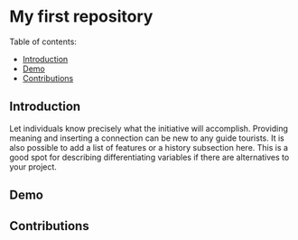 # My first repository

Table of contents:
  * [Introduction](#introduction)
  * [Demo](#demo)
  * [Contributions](#contributions)

## Introduction

Let individuals know precisely what the initiative will accomplish. Providing meaning and inserting a connection can be new to any guide tourists. It is also possible to add a list of features or a history subsection here. This is a good spot for describing differentiating variables if there are alternatives to your project.

## Demo

## Contributions
